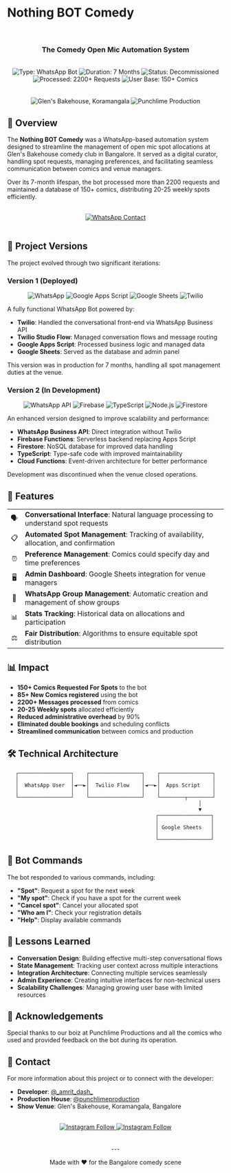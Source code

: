 # Nothing BOT Comedy

<div align="center">
  <br>
  <h3>The Comedy Open Mic Automation System</h3>
</div>



<div align="center">
<br>
    <img src="https://img.shields.io/badge/Type-WhatsApp_Bot-brightgreen" alt="Type: WhatsApp Bot">
    <img src="https://img.shields.io/badge/Duration-7_Months-blue" alt="Duration: 7 Months">
    <img src="https://img.shields.io/badge/Status-Decommissioned-blue" alt="Status: Decommissioned">
    <img src="https://img.shields.io/badge/Processed-2200%2B_Requests-blueviolet" alt="Processed: 2200+ Requests">
    <img src="https://img.shields.io/badge/User_Base-150%2B_Comics-violet" alt="User Base: 150+ Comics">
    <br>
</div>

<div align="center">
<br>
<br>
    <img src="https://img.shields.io/badge/-Glens_Bakehouse,_Koramangala-white?style=for-the-badge&logo=organicmaps&logoColor=black" alt="Glen's Bakehouse, Koramangala">
    <img src="https://img.shields.io/badge/-_Punchlime_Productions-black?style=for-the-badge&logo=planet&logoColor=white" alt="Punchlime Production">
</div>

## 📱 Overview

The **Nothing BOT Comedy** was a WhatsApp-based automation system designed to streamline the management of open mic spot allocations at Glen's Bakehouse comedy club in Bangalore. It served as a digital curator, handling spot requests, managing preferences, and facilitating seamless communication between comics and venue managers.

Over its 7-month lifespan, the bot processed more than 2200 requests and maintained a database of 150+ comics, distributing 20-25 weekly spots efficiently.

<div align="center">
<br>
<a href="https://wa.me/message/OGQRIVZ7W7JAN1">
    <img src="https://img.shields.io/badge/Check_Out_The_BOT-Make_a_Spot_Request_Now-25D366?style=for-the-badge&logo=whatsapp&logoColor=white" alt="WhatsApp Contact">
</a>
<br>
<br>
</div>

## 🤖 Project Versions

The project evolved through two significant iterations:

### Version 1 (Deployed) 

<div align="center">
    <img src="https://img.shields.io/badge/WhatsApp-25D366?style=for-the-badge&logo=whatsapp&logoColor=white" alt="WhatsApp">
    <img src="https://img.shields.io/badge/Google_Apps_Script-4285F4?style=for-the-badge&logo=google&logoColor=white" alt="Google Apps Script">
    <img src="https://img.shields.io/badge/Google_Sheets-34A853?style=for-the-badge&logo=google-sheets&logoColor=white" alt="Google Sheets">
    <img src="https://img.shields.io/badge/Twilio-F22F46?style=for-the-badge&logo=twilio&logoColor=white" alt="Twilio">
</div>

A fully functional WhatsApp Bot powered by:
- **Twilio**: Handled the conversational front-end via WhatsApp Business API
- **Twilio Studio Flow**: Managed conversation flows and message routing
- **Google Apps Script**: Processed business logic and managed data
- **Google Sheets**: Served as the database and admin panel

This version was in production for 7 months, handling all spot management duties at the venue.

### Version 2 (In Development)

<div align="center">
    <img src="https://img.shields.io/badge/WhatsApp_API-25D366?style=for-the-badge&logo=whatsapp&logoColor=white" alt="WhatsApp API">
    <img src="https://img.shields.io/badge/Firebase-FFCA28?style=for-the-badge&logo=firebase&logoColor=black" alt="Firebase">
    <img src="https://img.shields.io/badge/TypeScript-3178C6?style=for-the-badge&logo=typescript&logoColor=white" alt="TypeScript">
    <img src="https://img.shields.io/badge/Node.js-339933?style=for-the-badge&logo=nodedotjs&logoColor=white" alt="Node.js">
    <img src="https://img.shields.io/badge/Firestore-FFCA28?style=for-the-badge&logo=firebase&logoColor=black" alt="Firestore">
</div>

An enhanced version designed to improve scalability and performance:
- **WhatsApp Business API**: Direct integration without Twilio
- **Firebase Functions**: Serverless backend replacing Apps Script
- **Firestore**: NoSQL database for improved data handling
- **TypeScript**: Type-safe code with improved maintainability
- **Cloud Functions**: Event-driven architecture for better performance

Development was discontinued when the venue closed operations.

## 🚀 Features

<div align="center">
  <table>
    <tr>
      <td align="center">🗣️</td>
      <td><b>Conversational Interface</b>: Natural language processing to understand spot requests</td>
    </tr>
    <tr>
      <td align="center">📋</td>
      <td><b>Automated Spot Management</b>: Tracking of availability, allocation, and confirmation</td>
    </tr>
    <tr>
      <td align="center">⏰</td>
      <td><b>Preference Management</b>: Comics could specify day and time preferences</td>
    </tr>
    <tr>
      <td align="center">🖥️</td>
      <td><b>Admin Dashboard</b>: Google Sheets integration for venue managers</td>
    </tr>
    <tr>
      <td align="center">👥</td>
      <td><b>WhatsApp Group Management</b>: Automatic creation and management of show groups</td>
    </tr>
    <tr>
      <td align="center">📊</td>
      <td><b>Stats Tracking</b>: Historical data on allocations and participation</td>
    </tr>
    <tr>
      <td align="center">⚖️</td>
      <td><b>Fair Distribution</b>: Algorithms to ensure equitable spot distribution</td>
    </tr>
  </table>
</div>

## 📊 Impact

- **150+ Comics Requested For Spots** to the bot
- **85+ New Comics registered** using the bot
- **2200+ Messages processed** from comics
- **20-25 Weekly spots** allocated efficiently
- **Reduced administrative overhead** by 90%
- **Eliminated double bookings** and scheduling conflicts
- **Streamlined communication** between comics and production

## 🛠️ Technical Architecture

<div align="center">

```
┌─────────────────┐    ┌─────────────────┐    ┌─────────────────┐
│                 │    │                 │    │                 │
│  WhatsApp User  │◄──►│  Twilio Flow    │◄──►│  Apps Script    │
│                 │    │                 │    │                 │
└─────────────────┘    └─────────────────┘    └────────┬────────┘
                                                       │
                                                       ▼
                                             ┌─────────────────┐
                                             │                 │
                                             │ Google Sheets   │
                                             │                 │
                                             └─────────────────┘
```

</div>

## 💬 Bot Commands

The bot responded to various commands, including:

- **"Spot"**: Request a spot for the next week
- **"My spot"**: Check if you have a spot for the current week
- **"Cancel spot"**: Cancel your allocated spot
- **"Who am I"**: Check your registration details
- **"Help"**: Display available commands

## 🧠 Lessons Learned

- **Conversation Design**: Building effective multi-step conversational flows
- **State Management**: Tracking user context across multiple interactions
- **Integration Architecture**: Connecting multiple services seamlessly
- **Admin Experience**: Creating intuitive interfaces for non-technical users
- **Scalability Challenges**: Managing growing user base with limited resources

## 🙏 Acknowledgements

Special thanks to our boiz at Punchlime Productions and all the comics who used and provided feedback on the bot during its operation. 

## 📨 Contact

For more information about this project or to connect with the developer:

- **Developer**: [@_amrit_dash\_](https://www.instagram.com/_amrit_dash_/)
- **Production House**: [@punchlimeproduction](https://www.instagram.com/punchlimeproductions/)
- **Show Venue**: Glen's Bakehouse, Koramangala, Bangalore

<div align="center">
<br>
  <a href="https://www.instagram.com/_amrit_dash_/">
    <img src="https://img.shields.io/badge/@__amrit__dash__-Follow-E4405F?style=for-the-badge&logo=instagram&logoColor=white" alt="Instagram Follow">
  </a>
  <a href="https://www.instagram.com/punchlimeproductions/">
    <img src="https://img.shields.io/badge/@PunchlimeProductions-Follow-E4405F?style=for-the-badge&logo=instagram&logoColor=white" alt="Instagram Follow">
  </a>
</div>

<div align="center">
    <br>
    <br>
    ---
    <p>Made with ❤️ for the Bangalore comedy scene</p>
</div> 